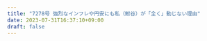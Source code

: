 ```yaml
---
title: "7278号 強烈なインフレや円安にも私（鮒谷）が「全く」動じない理由"
date: 2023-07-31T16:37:10+09:00
draft: false
---
```


```
```

```
```

